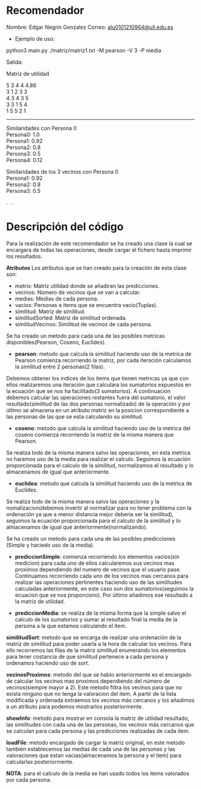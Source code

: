 # Recomendador

Nombre: Edgar Negrin Gonzalez
Correo: alu0101210964@ull.edu.es

* Ejemplo de uso:

python3 main.py ./matriz/matriz1.txt -M pearson -V 3 -P media 

Salida:

Matriz de utilidad  

5       3       4       4       4.86  
3       1       2       3       3  
4       3       4       3       5  
3       3       1       5       4  
1       5       5       2       1  

--------------------------------------------  

Similaridades con Persona 0  
Persona0: 1.0  
Persona1: 0.92  
Persona2: 0.8  
Persona3: 0.5  
Persona4: 0.12  

Similaridades de los 3 vecinos con Persona 0  
Persona1: 0.92  
Persona2: 0.8  
Persona3: 0.5  
    
.
.
.


# Descripción del código

Para la realización de este recomendador se ha creado una clase la cual se encargara de todas las operaciones, desde cargar el fichero hasta imprimir los resultados.


**Atributos**
Los atributos que se han creado para la creación de esta clase son:

* matrix: Matriz utilidad donde se añadiran las predicciones.
* vecinos: Número de vecinos que se van a calcular.
* medias: Medias de cada persona.
* vacios: Personas e items que se encuentra vacio(Tuplas).
* similitud: Matriz de similitud.
* similitudSorted: Matriz de similitud ordenada.
* similitudVecinos: Similitud de vecinos de cada persona.


Se ha creado un metodo para cada una de las posibles metricas disponibles(Pearson, Coseno, Euclides).

* **pearson**: metodo que calcula la similitud haciendo uso de la metrica de Pearson comienza recorriendo la matriz, por cada iteración calculamos la similitud entre 2 personas(2 filas).

Debemos obtener los indices de los items que tienen metricas ya que con ellos realizaremos una iteración que calculara los sumatorios expuestos en la ecuación que se nos ha facilitado(3 sumatorios). A continuación debemos calcular las operaciones restantes fuera del sumatorio, el valor resultado(similitud de las dos personas normalizado) de la operación y por último se almacena en un atributo matriz en la posicion correspondiente a las personas de las que se esta calculando su similitud.

* **coseno**: metodo que calcula la similitud haciendo uso de la metrica del coseno comienza recorriendo la matriz de la misma manera que Pearson.

Se realiza todo de la misma manera salvo las operaciones, en esta metrica no haremos uso de la media para realizar el calculo. Seguimos la ecuación proporcionada para el calculo de la similitud, normalizamos el resultado y lo almacenamos de igual que anteriormente.

* **euclidea**: metodo que calcula la similitud haciendo uso de la metrica de Euclides.

Se realiza todo de la misma manera salvo las operaciones y la nomalizacion(debemos invertir al normalizar para no tener problema con la ordenación ya que a menor distancia mejor deberia ser la similitud), seguimos la ecuación proporcionada para el calculo de la similitud y lo almacenamos de igual que anteriormente(normalizando).



Se ha creado un metodo para cada una de las posibles predicciones (Simple y haciedo uso de la media).

* **prediccionSimple**: comienza recorriendo los elementos vacios(sin medicion) para cada uno de ellos calcularemos sus vecinos mas proximos dependiendo del numero de vecinos que el usuario pase.
Continuamos recorriendo cada uno de los vecinos mas cercanos para realizar las operaciones pertinentes haciendo uso de las similitudes calculadas anteriormente, en este caso son dos sumatorios(seguimos la ecuacion que se nos proporciono). Por último añadimos ese resultado a la matriz de utilidad.

* **prediccionMedia**: se realiza de la misma forma que la simple salvo el calculo de los sumatorios y sumar al resultado final la media de la persona a la que estamos calculando el item.




**similitudSort**: metodo que se encarga de realizar una ordenación de la matriz de similitud para poder usarla a la hora de calcular los vecinos. Para ello recorremos las filas de la matriz similitud enumerando los elementos para tener costancia de que similitud pertenece a cada persona y ordenamos haciendo uso de *sort*.


**vecinosProximos**: metodo del que se hablo anteriormente es el encargado de calcular los vecinos mas proximos dependiendo del número de vecinos(siempre mayor a 2). Este metodo filtra los vecinos para que no exista ninguno que no tenga la valoracion del item.
A partir de la lista modificada y ordenada extraemos los vecinos más cercanos y los añadimos a un atributo para podemos mostrarlos posteriormente.


**showInfo**: metodo para mostrar en consola la matriz de utilidad resultado, las similitudes con cada una de las personas, los vecinos más cercanos que se calculan para cada persona y las predicciones realizadas de cada item.


**loadFile**: metodo encargado de cargar la matriz original, en este metodo también establecemos las medias de cada una de las personas y las valoraciones que estan vacias(almacenamos la persona y el item) para calcularlas posteriormente.


**NOTA**: para el calculo de la media se han usado todos los items valorados por cada persona.